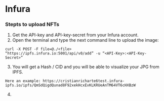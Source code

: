 # Infura

### Stepts to upload NFTs

1. Get the API-key and API-key-secret from your Infura account.
2. Open the terminal and type the next command line to upload the image:

`curl -X POST -F file=@./<file> “https://ipfs.infura.io:5001/api/v0/add” -u “<API-Key>:<API-Key-Secret>”`

3. You will get a Hash / CID and you will be able to visualize your JPG from IPFS.

`Here an example: https://cristianricharte6test.infura-ipfs.io/ipfs/QmSdQigdQunad8F92xekHcxEvKLKRUeAnTM64VT6cHXBzW`

4.
